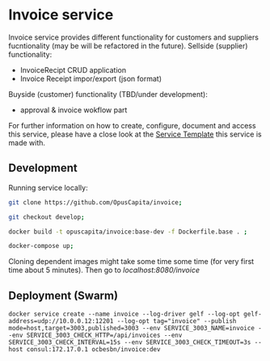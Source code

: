 # Invoice service

Invoice service provides different functionality for customers and suppliers fucntionality (may be will be refactored in the future).
Sellside (supplier) functionality:
* InvoiceRecipt CRUD application 
* Invoice Receipt impor/export (json format)

Buyside (customer) functionality (TBD/under development):
* approval & invoice wokflow part

For further information on how to create, configure, document and access this service, please have a close look at the [Service Template](https://github.com/OpusCapitaBusinessNetwork/service-template/blob/master/README.md) this service is made with.

## Development
Running service locally:

```bash
git clone https://github.com/OpusCapita/invoice;

git checkout develop;

docker build -t opuscapita/invoice:base-dev -f Dockerfile.base . ;

docker-compose up;

```

Cloning dependent images might take some time some time (for very first time about 5 minutes).
Then go to _localhost:8080/invoice_

## Deployment (Swarm)
```
docker service create --name invoice --log-driver gelf --log-opt gelf-address=udp://10.0.0.12:12201 --log-opt tag="invoice" --publish mode=host,target=3003,published=3003 --env SERVICE_3003_NAME=invoice --env SERVICE_3003_CHECK_HTTP=/api/invoices --env SERVICE_3003_CHECK_INTERVAL=15s --env SERVICE_3003_CHECK_TIMEOUT=3s --host consul:172.17.0.1 ocbesbn/invoice:dev
```
